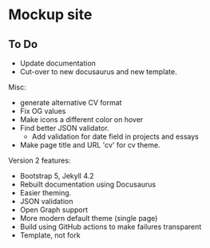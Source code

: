 # Mockup site

## To Do
* Update documentation
* Cut-over to new docusaurus and new template.

Misc:
* generate alternative CV format 
* Fix OG values
* Make icons a different color on hover
* Find better JSON validator.
  * Add validation for date field in projects and essays
* Make page title and URL 'cv' for cv theme.

Version 2 features:
  * Bootstrap 5, Jekyll 4.2
  * Rebuilt documentation using Docusaurus
  * Easier theming.
  * JSON validation
  * Open Graph support
  * More modern default theme (single page)
  * Build using GitHub actions to make failures transparent
  * Template, not fork
